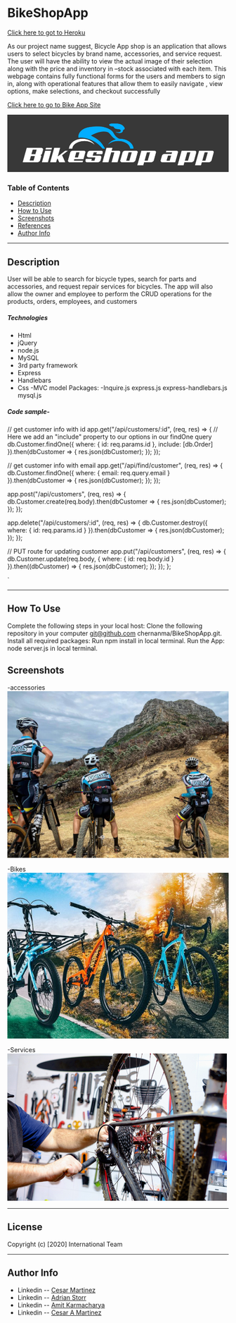 # BikeShopApp
[Click here to got to Heroku](https://vast-woodland-01889.herokuapp.com/)

As our project name suggest, Bicycle App shop is  an application that allows users to select bicycles by brand name, accessories, and service request. The user will have the ability to view the actual image of their selection along with the price and inventory in –stock associated  with each item.  This webpage contains fully functional forms for the users and members  to sign in, along with operational features that allow them to easily navigate , view options, make selections, and checkout successfully



[Click here to go to Bike App Site](https://github.com/chernanma/BikeShopApp)

![picture](./public/images/bikeshopapp1.jpg)

### Table of Contents
- [Description](#description)
- [How to Use](#how-to-use)
- [Screenshots](#screenshots)
- [References](#references)
- [Author Info](#author-info)
---
## Description
User will be able to search for bicycle types, search for parts and accessories, and request repair services for bicycles. The app will also allow the owner and employee to perform the CRUD operations for the products, orders, employees, and customers 


##### Technologies

- Html
- jQuery
- node.js
- MySQL
- 3rd party framework
- Express
- Handlebars
- Css
-MVC model
Packages:
-Inquire.js
express.js
express-handlebars.js
mysql.js

   


##### Code sample-
// get customer info with id
  app.get("/api/customers/:id", (req, res) => {
    // Here we add an "include" property to our options in our findOne query
    db.Customer.findOne({
      where: {
        id: req.params.id
      },
      include: [db.Order]
    }).then(dbCustomer => {
      res.json(dbCustomer);
    });
  });

  // get customer info with email
  app.get("/api/find/customer", (req, res) => {
    db.Customer.findOne({
      where: {
        email: req.query.email
      }
    }).then(dbCustomer => {
      res.json(dbCustomer);
    });
  });

  app.post("/api/customers", (req, res) => {
    db.Customer.create(req.body).then(dbCustomer => {
      res.json(dbCustomer);
    });
  });

  app.delete("/api/customers/:id", (req, res) => {
    db.Customer.destroy({
      where: {
        id: req.params.id
      }
    }).then(dbCustomer => {
      res.json(dbCustomer);
    });
  });

  // PUT route for updating customer
  app.put("/api/customers", (req, res) => {
    db.Customer.update(req.body, {
      where: {
        id: req.body.id
      }
    }).then((dbCustomer) => {
      res.json(dbCustomer);
    });
  });
};


`

---
## How To Use
Complete the following steps in your local host:
	Clone the following repository in your computer 	 git@github.com chernanma/BikeShopApp.git.
Install all required packages:
	Run npm install in local terminal.
Run the App:
	node server.js in local terminal.

  

## Screenshots

-accessories
![picture](./public/images/Clothing.jpeg)

-Bikes
![picture](./public/images/Bikes.jpeg)

-Services
![picture](./public/images/Service.jpeg/)





---
## License
Copyright (c) [2020] International Team


---
## Author Info
- Linkedin -- [Cesar Martinez](https://www.linkedin.com/in/cesar-martinez-3986b3120/)
- Linkedin -- [Adrian Storr](https://www.linkedin.com/in/adrian-storr-98773731)
- Linkedin -- [Amit Karmacharya](https://www.linkedin.com/in/amit-karmacharya-b344731ab/)
- Linkedin -- [Cesar A Martinez](https://www.linkedin.com/in/cesar-augusto-martinez-auquilla-03934a16b)



